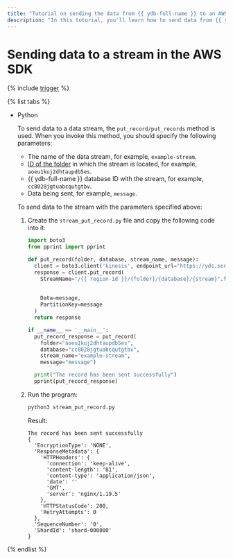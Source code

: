 ```yaml
---
title: "Tutorial on sending the data from {{ ydb-full-name }} to an AWS SDK stream"
description: "In this tutorial, you'll learn how to send data from {{ ydb-full-name }} to an AWS SDK stream."
---
```


# Sending data to a stream in the AWS SDK

{% include [trigger](../../../_includes/data-streams/trigger.md) %}

{% list tabs %}

- Python

  To send data to a data stream, the `put_record/put_records` method is used. When you invoke this method, you should specify the following parameters:
  * The name of the data stream, for example, `example-stream`.
  * [ID of the folder](../../../resource-manager/operations/folder/get-id.md) in which the stream is located, for example, `aoeu1kuj2dhtaupdb5es`.
  * {{ ydb-full-name }} database ID with the stream, for example, `cc8028jgtuabcqutgtbv`.
  * Data being sent, for example, `message`.

  To send data to the stream with the parameters specified above:
  1. Create the `stream_put_record.py` file and copy the following code into it:

      ```python
      import boto3
      from pprint import pprint

      def put_record(folder, database, stream_name, message):
        client = boto3.client('kinesis', endpoint_url="https://yds.serverless.yandexcloud.net")
        response = client.put_record(
          StreamName="/{{ region-id }}/{folder}/{database}/{stream}".format(folder=folder,
                                                                        database=database,
                                                                        stream=stream_name),
          Data=message,
          PartitionKey=message
        )
        return response

      if __name__ == '__main__':
        put_record_response = put_record(
          folder="aoeu1kuj2dhtaupdb5es",
          database="cc8028jgtuabcqutgtbv",
          stream_name="example-stream",
          message="message")

        print("The record has been sent successfully")
        pprint(put_record_response)
      ```

  1. Run the program:

      ```bash
      python3 stream_put_record.py
      ```

      Result:

      ```text
      The record has been sent successfully
      {
        'EncryptionType': 'NONE',
        'ResponseMetadata': {
          'HTTPHeaders': {
            'connection': 'keep-alive',
            'content-length': '81',
            'content-type': 'application/json',
            'date': ''
            'GMT',
            'server': 'nginx/1.19.5'
          },
          'HTTPStatusCode': 200,
          'RetryAttempts': 0
        },
        'SequenceNumber': '0',
        'ShardId': 'shard-000000'
      }
      ```

{% endlist %}